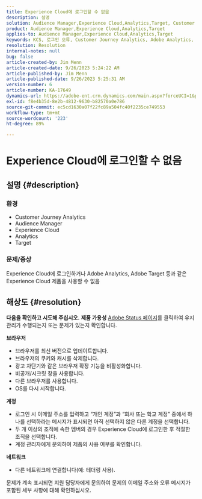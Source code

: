 ```yaml
---
title: Experience Cloud에 로그인할 수 없음
description: 설명
solution: Audience Manager,Experience Cloud,Analytics,Target, Customer Journey Analytics
product: Audience Manager,Experience Cloud,Analytics,Target
applies-to: Audience Manager,Experience Cloud,Analytics,Target
keywords: KCS, 로그인 오류, Customer Journey Analytics, Adobe Analytics, Experience Cloud
resolution: Resolution
internal-notes: null
bug: false
article-created-by: Jim Menn
article-created-date: 9/26/2023 5:24:22 AM
article-published-by: Jim Menn
article-published-date: 9/26/2023 5:25:31 AM
version-number: 6
article-number: KA-17649
dynamics-url: https://adobe-ent.crm.dynamics.com/main.aspx?forceUCI=1&pagetype=entityrecord&etn=knowledgearticle&id=634b7ff2-2c5c-ee11-be6f-6045bd006268
exl-id: f8e4b35d-8e2b-4812-9630-b82570a0e786
source-git-commit: ec5cd1630a07f22fc89a504fc40f2235ce749553
workflow-type: tm+mt
source-wordcount: '223'
ht-degree: 89%

---
```


# Experience Cloud에 로그인할 수 없음

## 설명 {#description}


### <b>환경</b>

- Customer Journey Analytics
- Audience Manager
- Experience Cloud
- Analytics
- Target


### <b>문제/증상</b>

Experience Cloud에 로그인하거나 Adobe Analytics, Adobe Target 등과 같은 Experience Cloud 제품을 사용할 수 없음


## 해상도 {#resolution}

<b>다음을 확인하고 시도해 주십시오.</b>
<b>제품 가용성</b>
[ Adobe Status 페이지](https://status.adobe.com)를 클릭하여 유지 관리가 수행되는지 또는 문제가 있는지 확인합니다.

<b>브라우저</b>

- 브라우저를 최신 버전으로 업데이트합니다.
- 브라우저의 쿠키와 캐시를 삭제합니다.
- 광고 차단기와 같은 브라우저 확장 기능을 비활성화합니다.
- 비공개/시크릿 창을 사용합니다.
- 다른 브라우저를 사용합니다.
- OS를 다시 시작합니다.


<b>계정</b>

- 로그인 시 이메일 주소를 입력하고 “개인 계정”과 “회사 또는 학교 계정” 중에서 하나를 선택하라는 메시지가 표시되면 아직 선택하지 않은 다른 계정을 선택합니다.
- 두 개 이상의 조직에 속한 멤버의 경우 Experience Cloud에 로그인한 후 적절한 조직을 선택합니다.
- 계정 관리자에게 문의하여 제품의 사용 여부를 확인합니다.


<b>네트워크</b>

- 다른 네트워크에 연결합니다(예: 테더링 사용).


문제가 계속 표시되면 지원 담당자에게 문의하여 문제의 이메일 주소와 오류 메시지가 포함된 세부 사항에 대해 확인하십시오.
